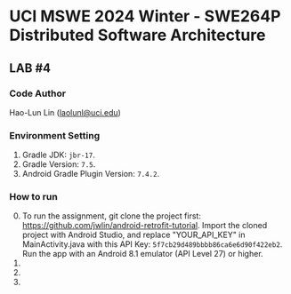 # UCI MSWE 2024 Winter - SWE264P Distributed Software Architecture 

## LAB #4

### Code Author
Hao-Lun Lin (laolunl@uci.edu)

### Environment Setting
1. Gradle JDK: ```jbr-17```.
2. Gradle Version: ```7.5```.
3. Android Gradle Plugin Version: ```7.4.2```.

### How to run
0. To run the assignment, git clone the project first: https://github.com/jwlin/android-retrofit-tutorial. Import the cloned project with Android Studio, and replace "YOUR_API_KEY" in MainActivity.java with this API Key: ```5f7cb29d489bbbb86ca6e6d90f422eb2```. Run the app with an Android 8.1 emulator (API Level 27) or higher.
1. 
2. 
3. 
